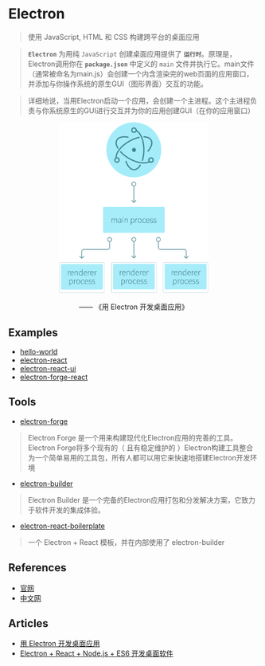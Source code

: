 # Electron

> 使用 JavaScript, HTML 和 CSS 构建跨平台的桌面应用

> **`Electron`** 为用纯 `JavaScript` 创建桌面应用提供了 **`运行时`**。原理是，Electron调用你在 **`package.json`** 中定义的 `main` 文件并执行它。main文件（通常被命名为main.js）会创建一个内含渲染完的web页面的应用窗口，并添加与你操作系统的原生GUI（图形界面）交互的功能。

> 详细地说，当用Electron启动一个应用，会创建一个主进程。这个主进程负责与你系统原生的GUI进行交互并为你的应用创建GUI（在你的应用窗口）

<div align="center"> 
<img alt="work-flow" src="./flow-chart.png" width="300" > 
<p>—— 《用 Electron 开发桌面应用》</p>
</div>

## Examples

- [hello-world](#)
- [electron-react](#)
- [electron-react-ui](#)
- [electron-forge-react](#)

## Tools

- [electron-forge](https://github.com/electron-userland/electron-forge)
> Electron Forge 是一个用来构建现代化Electron应用的完善的工具。 Electron Forge将多个现有的（ 且有稳定维护的 ）Electron构建工具整合为一个简单易用的工具包，所有人都可以用它来快速地搭建Electron开发环境

- [electron-builder](https://github.com/electron-userland/electron-builder)
> Electron Builder 是一个完备的Electron应用打包和分发解决方案，它致力于软件开发的集成体验。

- [electron-react-boilerplate](https://github.com/electron-react-boilerplate/electron-react-boilerplate)
> 一个 Electron + React 模板，并在内部使用了 electron-builder

## References

- [官网](https://electronjs.org/)
- [中文网](https://electron.org.cn/)

## Articles

- [用 Electron 开发桌面应用](http://get.ftqq.com/7870.get)
- [Electron + React + Node.js + ES6 开发桌面软件](https://blog.csdn.net/mingzznet/article/details/53512475)